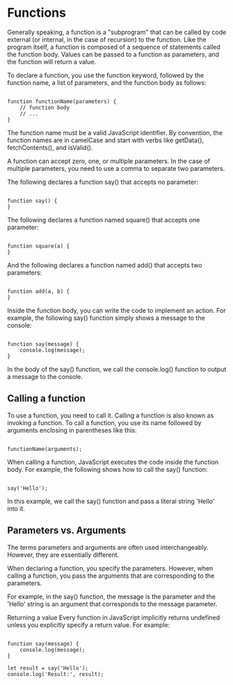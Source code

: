 # Functions

Generally speaking, a function is a "subprogram" that can be called by code external (or internal, in the case of recursion) to the function. Like the program itself, a function is composed of a sequence of statements called the function body. Values can be passed to a function as parameters, and the function will return a value.

To declare a function, you use the function keyword, followed by the function name, a list of parameters, and the function body as follows:

```JS

function functionName(parameters) {
    // function body
    // ...
}

```


The function name must be a valid JavaScript identifier. By convention, the function names are in camelCase and start with verbs like getData(), fetchContents(), and isValid().

A function can accept zero, one, or multiple parameters. In the case of multiple parameters, you need to use a comma to separate two parameters.

The following declares a function say() that accepts no parameter:

```JS

function say() {
}

```

The following declares a function named square() that accepts one parameter:

```JS

function square(a) {
}

```

And the following declares a function named add() that accepts two parameters:

```JS

function add(a, b) {
}

```

Inside the function body, you can write the code to implement an action. For example, the following say() function simply shows a message to the console:

```JS

function say(message) {
    console.log(message);
}

```

In the body of the say() function, we call the console.log() function to output a message to the console.

## Calling a function

To use a function, you need to call it. Calling a function is also known as invoking a function. To call a function, you use its name followed by arguments enclosing in parentheses like this:

```JS

functionName(arguments);

```

When calling a function, JavaScript executes the code inside the function body. For example, the following shows how to call the say() function:

```JS

say('Hello');

```

In this example, we call the say() function and pass a literal string 'Hello' into it.

## Parameters vs. Arguments

The terms parameters and arguments are often used interchangeably. However, they are essentially different.

When declaring a function, you specify the parameters. However, when calling a function, you pass the arguments that are corresponding to the parameters.

For example, in the say() function, the message is the parameter and the 'Hello' string is an argument that corresponds to the message parameter.

Returning a value
Every function in JavaScript implicitly returns undefined unless you explicitly specify a return value. For example:

```JS

function say(message) {
    console.log(message);
}

let result = say('Hello');
console.log('Result:', result);

```